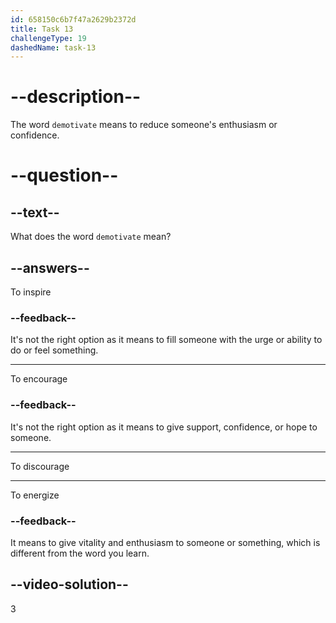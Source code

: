 ```yaml
---
id: 658150c6b7f47a2629b2372d
title: Task 13
challengeType: 19
dashedName: task-13
---
```


# --description--

The word `demotivate` means to reduce someone's enthusiasm or confidence.

# --question--

## --text--

What does the word `demotivate` mean?

## --answers--

To inspire

### --feedback--

It's not the right option as it means to fill someone with the urge or ability to do or feel something.

---

To encourage

### --feedback--

It's not the right option as it means to give support, confidence, or hope to someone.

---

To discourage

---

To energize

### --feedback--

It means to give vitality and enthusiasm to someone or something, which is different from the word you learn.

## --video-solution--

3
